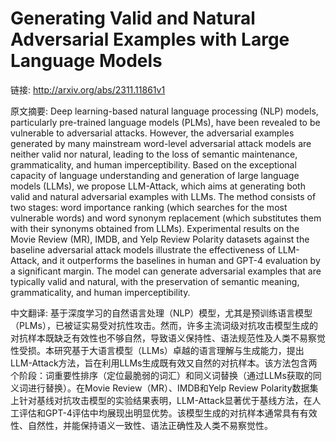 # Generating Valid and Natural Adversarial Examples with Large Language Models

链接: http://arxiv.org/abs/2311.11861v1

原文摘要:
Deep learning-based natural language processing (NLP) models, particularly
pre-trained language models (PLMs), have been revealed to be vulnerable to
adversarial attacks. However, the adversarial examples generated by many
mainstream word-level adversarial attack models are neither valid nor natural,
leading to the loss of semantic maintenance, grammaticality, and human
imperceptibility. Based on the exceptional capacity of language understanding
and generation of large language models (LLMs), we propose LLM-Attack, which
aims at generating both valid and natural adversarial examples with LLMs. The
method consists of two stages: word importance ranking (which searches for the
most vulnerable words) and word synonym replacement (which substitutes them
with their synonyms obtained from LLMs). Experimental results on the Movie
Review (MR), IMDB, and Yelp Review Polarity datasets against the baseline
adversarial attack models illustrate the effectiveness of LLM-Attack, and it
outperforms the baselines in human and GPT-4 evaluation by a significant
margin. The model can generate adversarial examples that are typically valid
and natural, with the preservation of semantic meaning, grammaticality, and
human imperceptibility.

中文翻译:
基于深度学习的自然语言处理（NLP）模型，尤其是预训练语言模型（PLMs），已被证实易受对抗性攻击。然而，许多主流词级对抗攻击模型生成的对抗样本既缺乏有效性也不够自然，导致语义保持性、语法规范性及人类不易察觉性受损。本研究基于大语言模型（LLMs）卓越的语言理解与生成能力，提出LLM-Attack方法，旨在利用LLMs生成既有效又自然的对抗样本。该方法包含两个阶段：词重要性排序（定位最脆弱的词汇）和同义词替换（通过LLMs获取的同义词进行替换）。在Movie Review（MR）、IMDB和Yelp Review Polarity数据集上针对基线对抗攻击模型的实验结果表明，LLM-Attack显著优于基线方法，在人工评估和GPT-4评估中均展现出明显优势。该模型生成的对抗样本通常具有有效性、自然性，并能保持语义一致性、语法正确性及人类不易察觉性。
